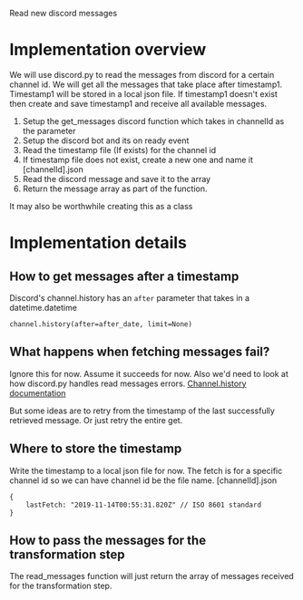 Read new discord messages



# Implementation overview
We will use discord.py to read the messages from discord for a certain channel id. We will get all the messages that take place after timestamp1. Timestamp1 will be stored in a local json file. If timestamp1 doesn't exist then create and save timestamp1 and receive all available messages.

1. Setup the get_messages discord function which takes in channelId as the parameter
2. Setup the discord bot and its on ready event
3. Read the timestamp file (If exists) for the channel id
5. If timestamp file does not exist, create a new one and name it [channelId].json
6. Read the discord message and save it to the array
7. Return the message array as part of the function.

It may also be worthwhile creating this as a class

# Implementation details

## How to get messages after a timestamp
Discord's channel.history has an `after` parameter that takes in a datetime.datetime

```
channel.history(after=after_date, limit=None)
```

## What happens when fetching messages fail?
Ignore this for now. Assume it succeeds for now. Also we'd need to look at how discord.py handles read messages errors. [Channel.history documentation](https://discordpy.readthedocs.io/en/latest/api.html#discord.TextChannel.history)

But some ideas are to retry from the timestamp of the last successfully retrieved message. Or just retry the entire get. 

## Where to store the timestamp
Write the timestamp to a local json file for now. The fetch is for a specific channel id so we can have channel id be the file name. [channelId].json
```
{
    lastFetch: "2019-11-14T00:55:31.820Z" // ISO 8601 standard
}
```

## How to pass the messages for the transformation step
The read_messages function will just return the array of messages received for the transformation step. 